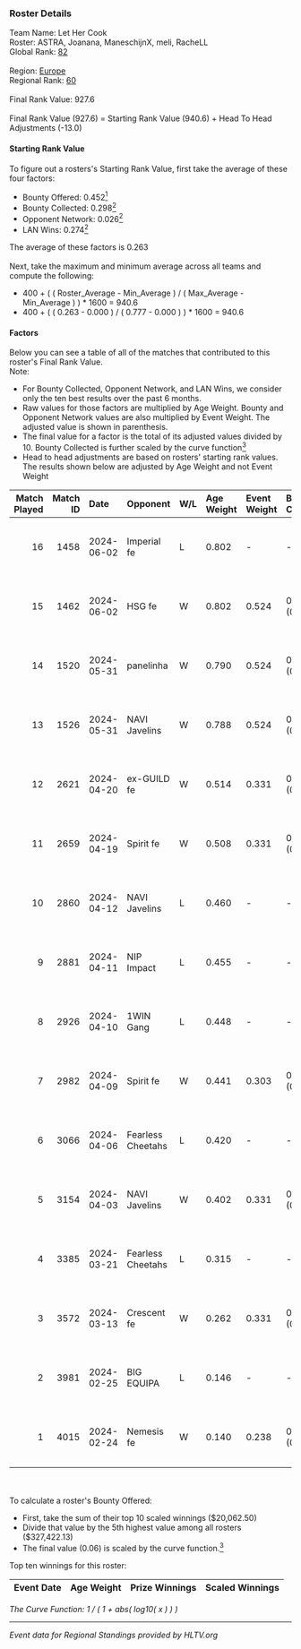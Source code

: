 ### Roster Details<br />
Team Name: Let Her Cook<br />
Roster: ASTRA, Joanana, ManeschijnX, meli, RacheLL<br />
Global Rank: [82](../standings_global.md)<br />
<br />
Region: [Europe]( ../standings_europe.md)<br />
Regional Rank: [60]( ../standings_europe.md)<br />
<br />
Final Rank Value:  927.6<br />
<br />
Final Rank Value (927.6) = Starting Rank Value (940.6) + Head To Head Adjustments (-13.0)<br />

#### Starting Rank Value<br />
To figure out a rosters's Starting Rank Value, first take the average of these four factors:<br />
- Bounty Offered: 0.452[<sup>1</sup>](#table2)
- Bounty Collected: 0.298[<sup>2</sup>](#table1)
- Opponent Network: 0.026[<sup>2</sup>](#table1)
- LAN Wins: 0.274[<sup>2</sup>](#table1)

The average of these factors is 0.263<br />
<br />
Next, take the maximum and minimum average across all teams and compute the following:<br />
- 400 + ( ( Roster_Average - Min_Average ) / ( Max_Average - Min_Average ) ) * 1600 = 940.6
- 400 + ( ( 0.263 - 0.000 ) / ( 0.777 - 0.000 ) ) * 1600 = 940.6


#### Factors<br />
Below you can see a table of all of the matches that contributed to this roster's Final Rank Value.<br />
Note:<br />

- For Bounty Collected, Opponent Network, and LAN Wins, we consider only the ten best results over the past 6 months.
- Raw values for those factors are multiplied by Age Weight. Bounty and Opponent Network values are also multiplied by Event Weight. The adjusted value is shown in parenthesis.
- The final value for a factor is the total of its adjusted values divided by 10. Bounty Collected is further scaled by the curve function[<sup>3</sup>](#curveFunction)
- Head to head adjustments are based on rosters' starting rank values. The results shown below are adjusted by Age Weight and not Event Weight
<span id="table1"></span><br />


| Match Played | Match ID | Date       | Opponent          | W/L | Age Weight | Event Weight | Bounty Collected | Opponent Network | LAN Wins  | H2H Adj. | Roster                                     |
| -: | -: | :- | :- | :- | :- | :- | :- | :- | :- | -: | :- |
|           16 |     1458 | 2024-06-02 | Imperial fe       | L   | 0.802      | -            | -                | -                | -         |    -8.17 | ASTRA, Joanana, ManeschijnX, meli, RacheLL |
|           15 |     1462 | 2024-06-02 | HSG fe            | W   | 0.802      | 0.524        | 0.032 (0.013)    | 0.071 (0.030)    | 1 (0.802) |     9.93 | ASTRA, Joanana, ManeschijnX, meli, RacheLL |
|           14 |     1520 | 2024-05-31 | panelinha         | W   | 0.790      | 0.524        | 0.033 (0.013)    | 0.158 (0.065)    | 1 (0.790) |    10.88 | ASTRA, Joanana, ManeschijnX, meli, RacheLL |
|           13 |     1526 | 2024-05-31 | NAVI Javelins     | W   | 0.788      | 0.524        | 0.027 (0.011)    | 0.211 (0.087)    | 1 (0.788) |    11.60 | ASTRA, Joanana, ManeschijnX, meli, RacheLL |
|           12 |     2621 | 2024-04-20 | ex-GUILD fe       | W   | 0.514      | 0.331        | 0.003 (0.000)    | 0.066 (0.011)    | 0 (0.000) |     3.48 | ASTRA, Joanana, ManeschijnX, meli, RacheLL |
|           11 |     2659 | 2024-04-19 | Spirit fe         | W   | 0.508      | 0.331        | 0.005 (0.001)    | 0.101 (0.017)    | 0 (0.000) |     3.08 | ASTRA, Joanana, ManeschijnX, meli, RacheLL |
|           10 |     2860 | 2024-04-12 | NAVI Javelins     | L   | 0.460      | -            | -                | -                | -         |    -8.69 | ASTRA, Joanana, kezziwow, meli, RacheLL    |
|            9 |     2881 | 2024-04-11 | NIP Impact        | L   | 0.455      | -            | -                | -                | -         |   -10.65 | ASTRA, Joanana, kezziwow, meli, RacheLL    |
|            8 |     2926 | 2024-04-10 | 1WIN Gang         | L   | 0.448      | -            | -                | -                | -         |   -11.61 | ASTRA, Joanana, kezziwow, meli, RacheLL    |
|            7 |     2982 | 2024-04-09 | Spirit fe         | W   | 0.441      | 0.303        | 0.005 (0.001)    | 0.101 (0.014)    | 0 (0.000) |     2.49 | ASTRA, Joanana, kezziwow, meli, RacheLL    |
|            6 |     3066 | 2024-04-06 | Fearless Cheetahs | L   | 0.420      | -            | -                | -                | -         |   -10.43 | ASTRA, Joanana, kezziwow, meli, RacheLL    |
|            5 |     3154 | 2024-04-03 | NAVI Javelins     | W   | 0.402      | 0.331        | 0.027 (0.004)    | 0.211 (0.028)    | 0 (0.000) |     4.64 | ASTRA, Joanana, kezziwow, meli, RacheLL    |
|            4 |     3385 | 2024-03-21 | Fearless Cheetahs | L   | 0.315      | -            | -                | -                | -         |    -7.99 | Joanana, kezziwow, meli, RacheLL, suns1de  |
|            3 |     3572 | 2024-03-13 | Crescent fe       | W   | 0.262      | 0.331        | 0.005 (0.000)    | 0.079 (0.007)    | 0 (0.000) |     1.48 | Joanana, kezziwow, meli, RacheLL, suns1de  |
|            2 |     3981 | 2024-02-25 | BIG EQUIPA        | L   | 0.146      | -            | -                | -                | -         |    -3.31 | Joanana, kezziwow, meli, RacheLL, suns1de  |
|            1 |     4015 | 2024-02-24 | Nemesis fe        | W   | 0.140      | 0.238        | 0.000 (0.000)    | 0.000 (0.000)    | 0 (0.000) |     0.20 | Joanana, kezziwow, meli, RacheLL, suns1de  |

<br />
<span id="table2"></span><br />
To calculate a roster's Bounty Offered:<br />

- First, take the sum of their top 10 scaled winnings ($20,062.50)
- Divide that value by the 5th highest value among all rosters ($327,422.13)
- The final value (0.06) is scaled by the curve function.[<sup>3</sup>](#curveFunction)

Top ten winnings for this roster:<br />

| Event Date | Age Weight | Prize Winnings | Scaled Winnings |
| :- | -: | :- | :- |


<span id="curveFunction"></span>_The Curve Function: 1 / ( 1 + abs( log10( x ) ) )_<br />

---
_Event data for Regional Standings provided by HLTV.org_<br />
